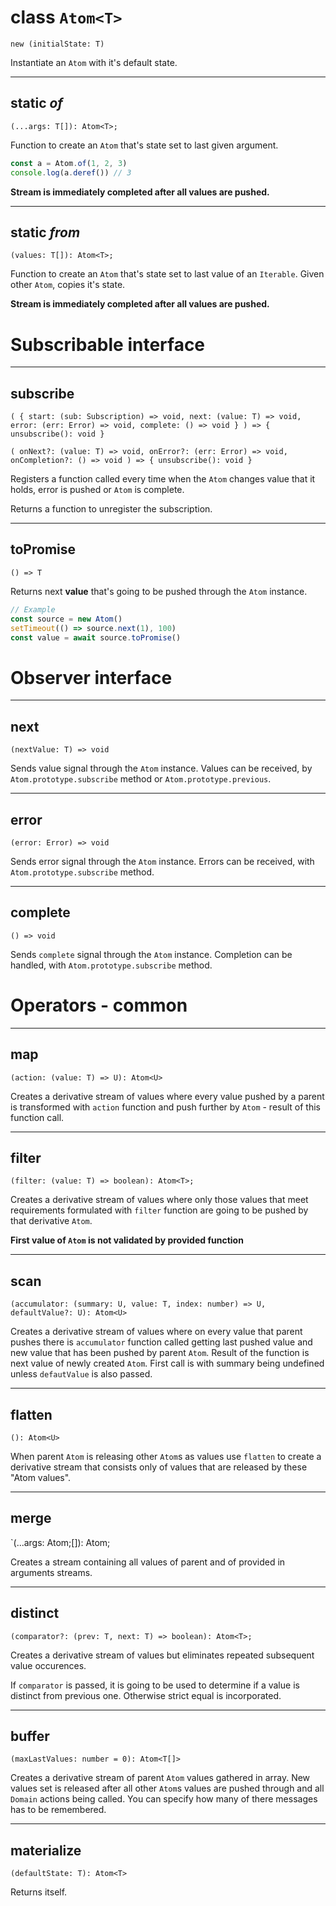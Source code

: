 # class `Atom<T>`

`new (initialState: T)`

Instantiate an `Atom` with it's default state.

---
## static *of*
`(...args: T[]): Atom<T>;`

Function to create an `Atom` that's state set to last given argument.

```javascript
const a = Atom.of(1, 2, 3)
console.log(a.deref()) // 3
```

**Stream is immediately completed after all values are pushed.**

---
## static *from*
`(values: T[]): Atom<T>;`

Function to create an `Atom` that's state set to last value of an `Iterable`.
Given other `Atom`, copies it's state.

**Stream is immediately completed after all values are pushed.**

# Subscribable interface

---
## subscribe
`( { start: (sub: Subscription) => void, next: (value: T) => void, error: (err: Error) => void, complete: () => void } ) => { unsubscribe(): void }`

`( onNext?: (value: T) => void, onError?: (err: Error) => void, onCompletion?: () => void ) => { unsubscribe(): void }`

Registers a function called every time when the `Atom` changes value that it holds, error is pushed or `Atom` is complete.

Returns a function to unregister the subscription.

---
## toPromise
`() => T`

Returns next **value** that's going to be pushed through the `Atom` instance.

```javascript
// Example
const source = new Atom()
setTimeout(() => source.next(1), 100)
const value = await source.toPromise()
```

# Observer interface

---
## next
`(nextValue: T) => void`

Sends value signal through the `Atom` instance. Values can be received, by `Atom.prototype.subscribe` method or `Atom.prototype.previous`.

---
## error
`(error: Error) => void`

Sends error signal through the `Atom` instance. Errors can be received, with `Atom.prototype.subscribe` method.

---
## complete
`() => void`

Sends `complete` signal through the `Atom` instance. Completion can be handled, with `Atom.prototype.subscribe` method.

# Operators - common

---
## map
`(action: (value: T) => U): Atom<U>`

Creates a derivative stream of values where
every value pushed by a parent is transformed with `action` function and push further by `Atom` -
result of this function call.

---
## filter
`(filter: (value: T) => boolean): Atom<T>;`

Creates a derivative stream of values where
only those values that meet requirements formulated
with `filter` function are going to be pushed by that derivative `Atom`.

**First value of `Atom` is not validated by provided function**

---
## scan
`(accumulator: (summary: U, value: T, index: number) => U, defaultValue?: U): Atom<U>`

Creates a derivative stream of values where
on every value that parent pushes
there is `accumulator` function called
getting last pushed value and new value that has been pushed by parent `Atom`.
Result of the function is next value of newly created `Atom`.
First call is with summary being undefined unless `defautValue` is also passed.

---
## flatten
`(): Atom<U>`

When parent `Atom` is releasing other `Atom`s as values
use `flatten` to create a derivative stream that consists only of values
that are released by these "Atom values".

---
## merge
`(...args: Atom<T>;[]): Atom<T>;

Creates a stream containing all values of parent and of provided in arguments streams.

---
## distinct
`(comparator?: (prev: T, next: T) => boolean): Atom<T>;`

Creates a derivative stream of values
but eliminates repeated subsequent value occurences.

If `comparator` is passed, it is going to be used
to determine if a value is distinct from previous one.
Otherwise strict equal is incorporated.

---
## buffer
`(maxLastValues: number = 0): Atom<T[]>`

Creates a derivative stream of parent `Atom` values gathered in array.
New values set is released after
all other `Atom`s values are pushed through
and all `Domain` actions being called.
You can specify how many of there messages has to be remembered.

---
## materialize
`(defaultState: T): Atom<T>`

Returns itself.
